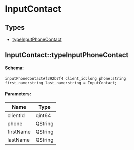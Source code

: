 # InputContact

## Types

* [typeInputPhoneContact](#inputcontacttypeinputphonecontact)

## InputContact::typeInputPhoneContact

#### Schema:

`inputPhoneContact#f392b7f4 client_id:long phone:string first_name:string last_name:string = InputContact;`

#### Parameters:

|Name|Type|
|----|----|
|clientId|qint64|
|phone|QString|
|firstName|QString|
|lastName|QString|

